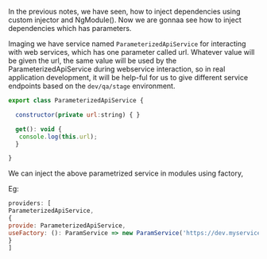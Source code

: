 In the previous notes, we have seen, how to inject dependencies using custom injector and NgModule(). Now we are gonnaa see how to
inject dependencies which has parameters.

Imaging we have service named ```ParameterizedApiService``` for interacting with web services, which has one parameter called url. Whatever value will be given the url, the same value will be used by the ParameterizedApiService during webservice interaction, so in real application development, it will be help-ful for us to give different service
endpoints based on the ```dev/qa/stage``` environment.

```js
export class ParameterizedApiService {

  constructor(private url:string) { }

  get(): void {
   console.log(this.url);
  }

}

```
We can inject the above parametrized service in modules using factory,

Eg:
```js
providers: [
ParameterizedApiService,
{
provide: ParameterizedApiService,
useFactory: (): ParamService => new ParamService('https://dev.myservice.com/get')
}
]
```
